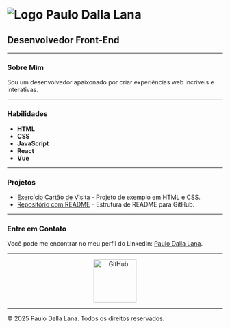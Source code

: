 # ![Logo](https://via.placeholder.com/150) Paulo Dalla Lana  

## Desenvolvedor Front-End  

---  

### Sobre Mim  
Sou um desenvolvedor apaixonado por criar experiências web incríveis e interativas.  

---  

### Habilidades  
- **HTML**   
- **CSS**  
- **JavaScript**  
- **React**  
- **Vue**  

---  

### Projetos  
- [Exercício Cartão de Visita](https://github.com/paulinhodallalana/exercicio-cartao-de-visita) - Projeto de exemplo em HTML e CSS.  
- [Repositório com README](https://github.com/paulinhodallalana/repositorio-com-redme) - Estrutura de README para GitHub.  

---  

### Entre em Contato  
Você pode me encontrar no meu perfil do LinkedIn: [Paulo Dalla Lana](https://www.linkedin.com/in/paulo-dalla-lana-91510ba9/).  

---  

<p align="center">  
    <img src="https://via.placeholder.com/150" alt="GitHub" width="100">  
</p>  

---  

&copy; 2025 Paulo Dalla Lana. Todos os direitos reservados.  
